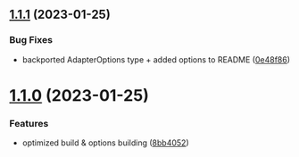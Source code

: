 ## [1.1.1](https://github.com/tada5hi/browser-storage-adapter/compare/v1.1.0...v1.1.1) (2023-01-25)


### Bug Fixes

* backported AdapterOptions type + added options to README ([0e48f86](https://github.com/tada5hi/browser-storage-adapter/commit/0e48f86bcda62e865cd6003103c027589e32170b))

# [1.1.0](https://github.com/tada5hi/browser-storage-adapter/compare/v1.0.3...v1.1.0) (2023-01-25)


### Features

* optimized build & options building ([8bb4052](https://github.com/tada5hi/browser-storage-adapter/commit/8bb40523fe15158169e643315283421717e6f005))
